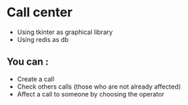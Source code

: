# Call center

- Using tkinter as graphical library
- Using redis as db
## You can :
- Create a call
- Check others calls (those who are not already affected)
- Affect a call to someone by choosing the operator

